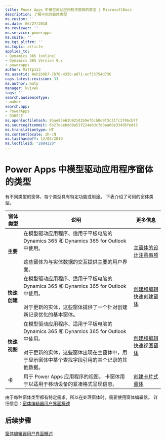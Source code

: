 ```yaml
---
title: Power Apps 中模型驱动应用程序窗体的类型 | MicrosoftDocs
description: 了解不同的窗体类型
ms.custom: ''
ms.date: 06/27/2018
ms.reviewer: ''
ms.service: powerapps
ms.suite: ''
ms.tgt_pltfrm: ''
ms.topic: article
applies_to:
- Dynamics 365 (online)
- Dynamics 365 Version 9.x
- powerapps
author: Mattp123
ms.assetid: 0eb1b9b7-7b76-435b-ad71-ecf33754d736
caps.latest.revision: 33
ms.author: matp
manager: kvivek
tags: ''
search.audienceType:
- maker
search.app:
- PowerApps
- D365CE
ms.openlocfilehash: 8bae85e63b92142b9efbcb0e9f3c31fc3796cb7f
ms.sourcegitcommit: 6b27eae6dd8a53f224a8dc7d0aa00e334d6fed15
ms.translationtype: HT
ms.contentlocale: zh-CN
ms.lasthandoff: 12/03/2019
ms.locfileid: "2884220"
---
```

# <a name="type-of-model-driven-app-forms-in-power-apps"></a>Power Apps 中模型驱动应用程序窗体的类型

 有不同类型的窗体，每个类型具有特定功能或用途。 下表介绍了可用的窗体类型。  
  
|窗体类型|说明|更多信息|  
|---------------|-----------------|-----------------|  
|**主要**|在模型驱动应用程序、适用于平板电脑的 Dynamics 365 和 Dynamics 365 for Outlook 中使用。<br /><br /> 这些窗体为与实体数据的交互提供主要的用户界面。|[主窗体的设计注意事项](design-considerations-main-forms.md)|    
|**快速创建**|在模型驱动应用程序、适用于平板电脑的 Dynamics 365 和 Dynamics 365 for Outlook 中使用。<br /><br /> 对于更新的实体，这些窗体提供了一个针对创建新记录优化的基本窗体。|[创建和编辑快速创建窗体](create-edit-quick-view-forms.md) |  
|**快速视图**|在模型驱动应用程序、适用于平板电脑的 Dynamics 365 和 Dynamics 365 for Outlook 中使用。<br /><br /> 对于更新的实体，这些窗体出现在主窗体中，用于显示窗体中某个查找字段引用的某个记录的其他数据。|[创建和编辑快速视图窗体](create-edit-quick-view-forms.md)|  
|**卡** | 用于 Power Apps 应用程序的视图。 卡窗体用于以适用于移动设备的紧凑格式呈现信息。 | [创建卡片式窗体](create-card-forms.md) |

由于每种窗体类型都有特定需求，所以在处理窗体时，需要使用窗体编辑器。 详细信息：[窗体编辑器用户界面概述](form-editor-user-interface-legacy.md)


## <a name="next-steps"></a>后续步骤

[窗体编辑器用户界面概述](form-editor-user-interface-legacy.md)
